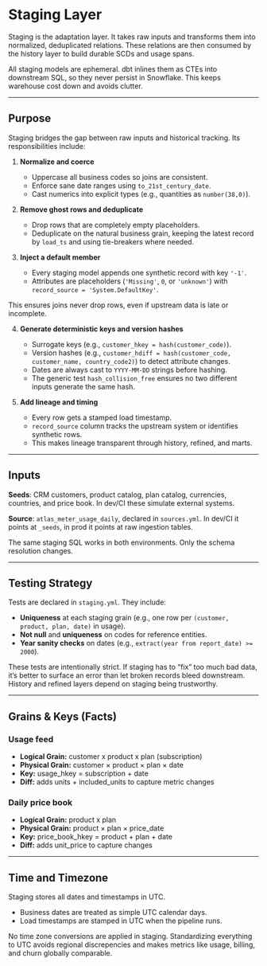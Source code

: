 # Staging Layer

Staging is the adaptation layer. It takes raw inputs and transforms them into normalized, deduplicated relations. These relations are then consumed by the history layer to build durable SCDs and usage spans.

All staging models are ephemeral. dbt inlines them as CTEs into downstream SQL, so they never persist in Snowflake. This keeps warehouse cost down and avoids clutter.

---

## Purpose

Staging bridges the gap between raw inputs and historical tracking. Its responsibilities include:

1. **Normalize and coerce**  
   - Uppercase all business codes so joins are consistent.  
   - Enforce sane date ranges using `to_21st_century_date`.  
   - Cast numerics into explicit types (e.g., quantities as `number(38,0)`).  

2. **Remove ghost rows and deduplicate**  
   - Drop rows that are completely empty placeholders.  
   - Deduplicate on the natural business grain, keeping the latest record by `load_ts` and using tie-breakers where needed.  

3. **Inject a default member**  
   - Every staging model appends one synthetic record with key `'-1'`.  
   - Attributes are placeholders (`'Missing'`, `0`, or `'unknown'`) with `record_source = 'System.DefaultKey'`.  
   
This ensures joins never drop rows, even if upstream data is late or incomplete.  

4. **Generate deterministic keys and version hashes**  
   - Surrogate keys (e.g., `customer_hkey = hash(customer_code)`).  
   - Version hashes (e.g., `customer_hdiff = hash(customer_code, customer_name, country_code2)`) to detect attribute changes.  
   - Dates are always cast to `YYYY-MM-DD` strings before hashing.  
   - The generic test `hash_collision_free` ensures no two different inputs generate the same hash.  

5. **Add lineage and timing**  
   - Every row gets a stamped load timestamp.
   - `record_source` column tracks the upstream system or identifies synthetic rows.  
   - This makes lineage transparent through history, refined, and marts.  

---

## Inputs

**Seeds**: CRM customers, product catalog, plan catalog, currencies, countries, and price book. In dev/CI these simulate external systems.  

**Source**: `atlas_meter_usage_daily`, declared in `sources.yml`. In dev/CI it points at `_seeds`, in prod it points at raw ingestion tables.  

The same staging SQL works in both environments. Only the schema resolution changes.

---

## Testing Strategy

Tests are declared in `staging.yml`. They include:

- **Uniqueness** at each staging grain (e.g., one row per `(customer, product, plan, date)` in usage).  
- **Not null** and **uniqueness** on codes for reference entities.  
- **Year sanity checks** on dates (e.g., `extract(year from report_date) >= 2000`).  

These tests are intentionally strict. If staging has to “fix” too much bad data, it’s better to surface an error than let broken records bleed downstream. History and refined layers depend on staging being trustworthy. 

---

## Grains & Keys (Facts)

### Usage feed
- **Logical Grain:** customer x product x plan (subscription)
- **Physical Grain:** customer × product × plan × date 
- **Key:** usage_hkey = subscription + date  
- **Diff:** adds units + included_units to capture metric changes

### Daily price book
- **Logical Grain:** product x plan
- **Physical Grain:** product × plan × price_date  
- **Key:** price_book_hkey = product + plan + date  
- **Diff:** adds unit_price to capture changes

---

## Time and Timezone

Staging stores all dates and timestamps in UTC.  
- Business dates are treated as simple UTC calendar days.  
- Load timestamps are stamped in UTC when the pipeline runs.  

No time zone conversions are applied in staging. Standardizing everything to UTC avoids regional discrepencies and makes metrics like usage, billing, and churn globally comparable.

